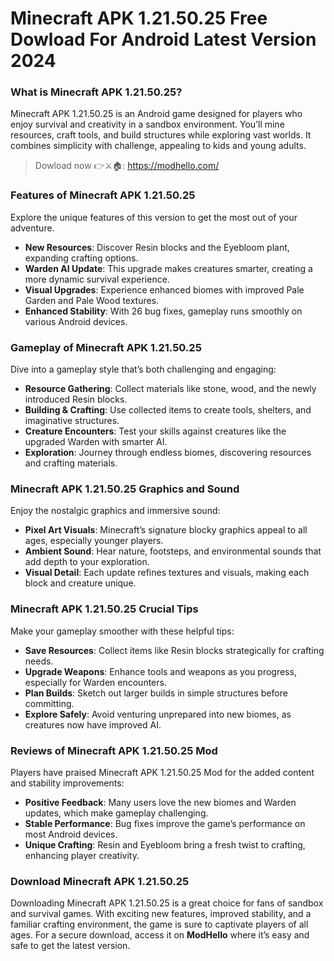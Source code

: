 # Minecraft APK 1.21.50.25 Free Dowload For Android Latest Version 2024

### What is Minecraft APK 1.21.50.25?
Minecraft APK 1.21.50.25 is an Android game designed for players who enjoy survival and creativity in a sandbox environment. You’ll mine resources, craft tools, and build structures while exploring vast worlds. It combines simplicity with challenge, appealing to kids and young adults.


>Dowload now 👉⚔️🏠: https://modhello.com/

### Features of Minecraft APK 1.21.50.25
Explore the unique features of this version to get the most out of your adventure.
- **New Resources**: Discover Resin blocks and the Eyebloom plant, expanding crafting options.
- **Warden AI Update**: This upgrade makes creatures smarter, creating a more dynamic survival experience.
- **Visual Upgrades**: Experience enhanced biomes with improved Pale Garden and Pale Wood textures.
- **Enhanced Stability**: With 26 bug fixes, gameplay runs smoothly on various Android devices.

### Gameplay of Minecraft APK 1.21.50.25
Dive into a gameplay style that’s both challenging and engaging:
- **Resource Gathering**: Collect materials like stone, wood, and the newly introduced Resin blocks.
- **Building & Crafting**: Use collected items to create tools, shelters, and imaginative structures.
- **Creature Encounters**: Test your skills against creatures like the upgraded Warden with smarter AI.
- **Exploration**: Journey through endless biomes, discovering resources and crafting materials.

### Minecraft APK 1.21.50.25 Graphics and Sound
Enjoy the nostalgic graphics and immersive sound:
- **Pixel Art Visuals**: Minecraft’s signature blocky graphics appeal to all ages, especially younger players.
- **Ambient Sound**: Hear nature, footsteps, and environmental sounds that add depth to your exploration.
- **Visual Detail**: Each update refines textures and visuals, making each block and creature unique.

### Minecraft APK 1.21.50.25 Crucial Tips
Make your gameplay smoother with these helpful tips:
- **Save Resources**: Collect items like Resin blocks strategically for crafting needs.
- **Upgrade Weapons**: Enhance tools and weapons as you progress, especially for Warden encounters.
- **Plan Builds**: Sketch out larger builds in simple structures before committing.
- **Explore Safely**: Avoid venturing unprepared into new biomes, as creatures now have improved AI.

### Reviews of Minecraft APK 1.21.50.25 Mod
Players have praised Minecraft APK 1.21.50.25 Mod for the added content and stability improvements:
- **Positive Feedback**: Many users love the new biomes and Warden updates, which make gameplay challenging.
- **Stable Performance**: Bug fixes improve the game’s performance on most Android devices.
- **Unique Crafting**: Resin and Eyebloom bring a fresh twist to crafting, enhancing player creativity.

### Download Minecraft APK 1.21.50.25
Downloading Minecraft APK 1.21.50.25 is a great choice for fans of sandbox and survival games. With exciting new features, improved stability, and a familiar crafting environment, the game is sure to captivate players of all ages. For a secure download, access it on **ModHello** where it’s easy and safe to get the latest version.
